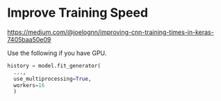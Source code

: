 # Improve Training Speed 

https://medium.com/@joelognn/improving-cnn-training-times-in-keras-7405baa50e09

Use the following if you have GPU. 

```py 
history = model.fit_generator(
  ...,
  use_multiprocessing=True,
  workers=16
  )
```
